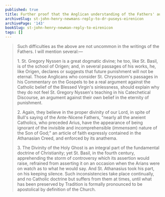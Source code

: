 ```yaml
---
published: true
title: Further proof that the Anglican understanding of the Fathers' authority is less consistent than the Catholic
archiveSlug: st-john-henry-newmans-reply-to-dr-puseys-eirenicon
archivePage: '143'
bookSlug: st-john-henry-newman-reply-to-eirenicon
tags: []
---
```


> Such difficulties as the above are not uncommon in the writings of the Fathers. I will mention several:—
>
> 1\. St. Gregory Nyssen is a great dogmatic divine; he too, like St. Basil, is of the school of Origen; and, in several passages of his works, he, like Origen, declares or suggests that future punishment will not be eternal. Those Anglicans who consider St. Chrysostom's passages in his Commentary on the Gospels to be a real argument against the Catholic belief of the Blessed Virgin's sinlessness, should explain why they do not feel St. Gregory Nyssen's teaching in his Catechetical Discourse, an argument against their own belief in the eternity of punishment.
>
> 2\. Again, they believe in the proper divinity of our Lord, in spite of Bull's saying of the Ante-Nicene Fathers, "nearly all the aneient Catholics, who preceded Arius, have the appearance of being ignorant of the invisible and incomprehensible (*immensam*) nature of the Son of God;" an article of faith expressly contained in the Athanasian Creed, and enforced by its anathema.
>
> 3\. The Divinity of the Holy Ghost is an integral part of the fundamental doctrine of Christianity; yet St. Basil, in the fourth century, apprehending the storm of controversy which its assertion would raise, refrained from asserting it on an occasion when the Arians were on watch as to what he would say. And St. Athanasius took his part, on his keeping silence. Such inconsistencies take place continually, and no Catholic doctrine but suffers from them at times, until what has been preserved by Tradition is formally pronounced to be apostolical by definition of the Church.
